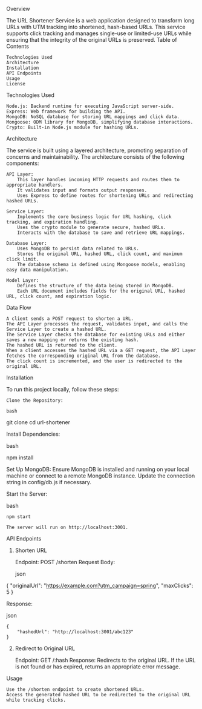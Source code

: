 Overview

The URL Shortener Service is a web application designed to transform long URLs with UTM tracking into shortened, hash-based URLs. This service supports click tracking and manages single-use or limited-use URLs while ensuring that the integrity of the original URLs is preserved.
Table of Contents

    Technologies Used
    Architecture
    Installation
    API Endpoints
    Usage
    License

Technologies Used

    Node.js: Backend runtime for executing JavaScript server-side.
    Express: Web framework for building the API.
    MongoDB: NoSQL database for storing URL mappings and click data.
    Mongoose: ODM library for MongoDB, simplifying database interactions.
    Crypto: Built-in Node.js module for hashing URLs.

Architecture

The service is built using a layered architecture, promoting separation of concerns and maintainability. The architecture consists of the following components:

    API Layer:
        This layer handles incoming HTTP requests and routes them to appropriate handlers.
        It validates input and formats output responses.
        Uses Express to define routes for shortening URLs and redirecting hashed URLs.

    Service Layer:
        Implements the core business logic for URL hashing, click tracking, and expiration handling.
        Uses the crypto module to generate secure, hashed URLs.
        Interacts with the database to save and retrieve URL mappings.

    Database Layer:
        Uses MongoDB to persist data related to URLs.
        Stores the original URL, hashed URL, click count, and maximum click limit.
        The database schema is defined using Mongoose models, enabling easy data manipulation.

    Model Layer:
        Defines the structure of the data being stored in MongoDB.
        Each URL document includes fields for the original URL, hashed URL, click count, and expiration logic.

Data Flow

    A client sends a POST request to shorten a URL.
    The API Layer processes the request, validates input, and calls the Service Layer to create a hashed URL.
    The Service Layer checks the database for existing URLs and either saves a new mapping or returns the existing hash.
    The hashed URL is returned to the client.
    When a client accesses the hashed URL via a GET request, the API Layer fetches the corresponding original URL from the database.
    The click count is incremented, and the user is redirected to the original URL.

Installation

To run this project locally, follow these steps:

    Clone the Repository:

    bash

git clone 
cd url-shortener

Install Dependencies:

bash

npm install

Set Up MongoDB: Ensure MongoDB is installed and running on your local machine or connect to a remote MongoDB instance. Update the connection string in config/db.js if necessary.

Start the Server:

bash

    npm start

    The server will run on http://localhost:3001.

API Endpoints
1. Shorten URL

    Endpoint: POST /shorten
    Request Body:

    json

{
    "originalUrl": "https://example.com?utm_campaign=spring",
    "maxClicks": 5
}

Response:

json

    {
        "hashedUrl": "http://localhost:3001/abc123"
    }

2. Redirect to Original URL

    Endpoint: GET /:hash
    Response: Redirects to the original URL. If the URL is not found or has expired, returns an appropriate error message.

Usage

    Use the /shorten endpoint to create shortened URLs.
    Access the generated hashed URL to be redirected to the original URL while tracking clicks.